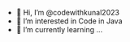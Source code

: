 - 👋 Hi, I’m @codewithkunal2023
- 👀 I’m interested in Code in Java
- 🌱 I’m currently learning ...


<!---
codewithkunal2023/codewithkunal2023 is a ✨ special ✨ repository because its `README.md` (this file) appears on your GitHub profile.
You can click the Preview link to take a look at your changes.
--->
